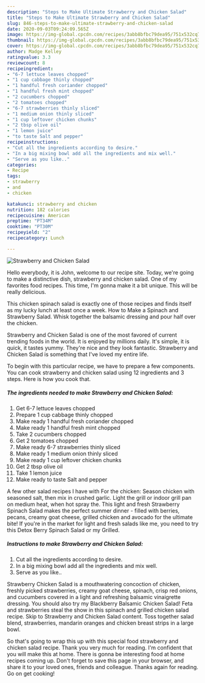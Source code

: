 ```yaml
---
description: "Steps to Make Ultimate Strawberry and Chicken Salad"
title: "Steps to Make Ultimate Strawberry and Chicken Salad"
slug: 846-steps-to-make-ultimate-strawberry-and-chicken-salad
date: 2020-09-03T09:24:09.565Z
image: https://img-global.cpcdn.com/recipes/3abb8bfbc79dea95/751x532cq70/strawberry-and-chicken-salad-recipe-main-photo.jpg
thumbnail: https://img-global.cpcdn.com/recipes/3abb8bfbc79dea95/751x532cq70/strawberry-and-chicken-salad-recipe-main-photo.jpg
cover: https://img-global.cpcdn.com/recipes/3abb8bfbc79dea95/751x532cq70/strawberry-and-chicken-salad-recipe-main-photo.jpg
author: Madge Kelley
ratingvalue: 3.3
reviewcount: 8
recipeingredient:
- "6-7 lettuce leaves chopped"
- "1 cup cabbage thinly chopped"
- "1 handful fresh coriander chopped"
- "1 handful fresh mint chopped"
- "2 cucumbers chopped"
- "2 tomatoes chopped"
- "6-7 strawberries thinly sliced"
- "1 medium onion thinly sliced"
- "1 cup leftover chicken chunks"
- "2 tbsp olive oil"
- "1 lemon juice"
- "to taste Salt and pepper"
recipeinstructions:
- "Cut all the ingredients according to desire."
- "In a big mixing bowl add all the ingredients and mix well."
- "Serve as you like.."
categories:
- Recipe
tags:
- strawberry
- and
- chicken

katakunci: strawberry and chicken 
nutrition: 182 calories
recipecuisine: American
preptime: "PT34M"
cooktime: "PT30M"
recipeyield: "2"
recipecategory: Lunch

---
```



![Strawberry and Chicken Salad](https://img-global.cpcdn.com/recipes/3abb8bfbc79dea95/751x532cq70/strawberry-and-chicken-salad-recipe-main-photo.jpg)

Hello everybody, it is John, welcome to our recipe site. Today, we're going to make a distinctive dish, strawberry and chicken salad. One of my favorites food recipes. This time, I'm gonna make it a bit unique. This will be really delicious.

This chicken spinach salad is exactly one of those recipes and finds itself as my lucky lunch at least once a week. How to Make a Spinach and Strawberry Salad. Whisk together the balsamic dressing and pour half over the chicken.

Strawberry and Chicken Salad is one of the most favored of current trending foods in the world. It is enjoyed by millions daily. It's simple, it is quick, it tastes yummy. They're nice and they look fantastic. Strawberry and Chicken Salad is something that I've loved my entire life.


To begin with this particular recipe, we have to prepare a few components. You can cook strawberry and chicken salad using 12 ingredients and 3 steps. Here is how you cook that.

<!--inarticleads1-->

##### The ingredients needed to make Strawberry and Chicken Salad:

1. Get 6-7 lettuce leaves chopped
1. Prepare 1 cup cabbage thinly chopped
1. Make ready 1 handful fresh coriander chopped
1. Make ready 1 handful fresh mint chopped
1. Take 2 cucumbers chopped
1. Get 2 tomatoes chopped
1. Make ready 6-7 strawberries thinly sliced
1. Make ready 1 medium onion thinly sliced
1. Make ready 1 cup leftover chicken chunks
1. Get 2 tbsp olive oil
1. Take 1 lemon juice
1. Make ready to taste Salt and pepper


A few other salad recipes I have with For the chicken: Season chicken with seasoned salt, then mix in crushed garlic. Light the grill or indoor grill pan on medium heat, when hot spray the. This light and fresh Strawberry Spinach Salad makes the perfect summer dinner - filled with berries, pecans, creamy goat cheese, grilled chicken and avocado for the ultimate bite! If you&#39;re in the market for light and fresh salads like me, you need to try this Detox Berry Spinach Salad or my Grilled. 

<!--inarticleads2-->

##### Instructions to make Strawberry and Chicken Salad:

1. Cut all the ingredients according to desire.
1. In a big mixing bowl add all the ingredients and mix well.
1. Serve as you like..


Strawberry Chicken Salad is a mouthwatering concoction of chicken, freshly picked strawberries, creamy goat cheese, spinach, crisp red onions, and cucumbers covered in a light and refreshing balsamic vinaigrette dressing. You should also try my Blackberry Balsamic Chicken Salad! Feta and strawberries steal the show in this spinach and grilled chicken salad recipe. Skip to Strawberry and Chicken Salad content. Toss together salad blend, strawberries, mandarin oranges and chicken breast strips in a large bowl. 

So that's going to wrap this up with this special food strawberry and chicken salad recipe. Thank you very much for reading. I'm confident that you will make this at home. There is gonna be interesting food at home recipes coming up. Don't forget to save this page in your browser, and share it to your loved ones, friends and colleague. Thanks again for reading. Go on get cooking!
